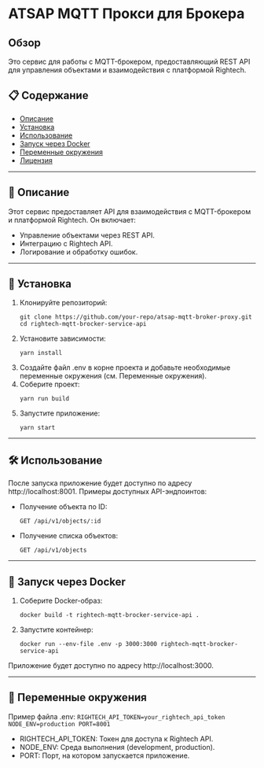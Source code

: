 # ATSAP MQTT Прокси для Брокера

## Обзор

Это сервис для работы с MQTT-брокером, предоставляющий REST API для управления объектами и взаимодействия с платформой Rightech.

## 📋 Содержание

- [Описание](#описание)
- [Установка](#установка)
- [Использование](#использование)
- [Запуск через Docker](#запуск-через-docker)
- [Переменные окружения](#переменные-окружения)
- [Лицензия](#лицензия)

---

## 📝 Описание

Этот сервис предоставляет API для взаимодействия с MQTT-брокером и платформой Rightech. Он включает:
- Управление объектами через REST API.
- Интеграцию с Rightech API.
- Логирование и обработку ошибок.

---

## 🚀 Установка

1. Клонируйте репозиторий:
    ```
    git clone https://github.com/your-repo/atsap-mqtt-broker-proxy.git
    cd rightech-mqtt-brocker-service-api
    ```
2. Установите зависимости:
    ```
    yarn install
    ```
3. Создайте файл .env в корне проекта и добавьте необходимые переменные окружения (см. Переменные окружения).
4. Соберите проект:
    ```
    yarn run build
    ```
5. Запустите приложение:
    ```
    yarn start
    ```

---

## 🛠 Использование

После запуска приложение будет доступно по адресу http://localhost:8001. Примеры доступных API-эндпоинтов:
- Получение объекта по ID:
    ```
    GET /api/v1/objects/:id
    ```
- Получение списка объектов:
    ```
    GET /api/v1/objects
    ```

---

## 🐳 Запуск через Docker

1. Соберите Docker-образ:
    ```
    docker build -t rightech-mqtt-brocker-service-api .
    ```
2. Запустите контейнер:
    ```
    docker run --env-file .env -p 3000:3000 rightech-mqtt-brocker-service-api
    ```
Приложение будет доступно по адресу http://localhost:3000.

---

## 🔧 Переменные окружения

Пример файла .env:
    ```
    RIGHTECH_API_TOKEN=your_rightech_api_token
    NODE_ENV=production
    PORT=8001
    ```
- RIGHTECH_API_TOKEN: Токен для доступа к Rightech API.
- NODE_ENV: Среда выполнения (development, production).
- PORT: Порт, на котором запускается приложение.